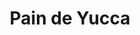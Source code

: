 ---
categories:
- Pain
check: Non
cuisson: Oui
draft: false
ingredients:
  autres:
  - commentaire: levure chimique pour les vegan et l'absence de gluten...
    quantite: 51
    title: Levure chimique
    unit: grammes
  epices:
  - quantite: 80
    title: Sel
    unit: grammes
  frais:
  - quantite: 4
    title: Feta
    unit: Kg
  - quantite: 1
    title: Beurre demi-sel
    unit: Kg
  lof:
  - commentaire: à faire ramolir
    quantite: 17
    title: Oeuf
    unit: unité
  - quantite: 2.7
    title: Farine de tapioca
    unit: Kg
layout: recettes
materiel:
- Four
plate: 170
prepAlt: []
preparation: '* Prechauffer le four a 260°.

  * Emietter la feta et ajouter la farine, la levure et le sel .

  * Incorporer les oeufs et le beurre.

  * Mélanger jusqu''a former une boule.

  * Rouler des petites boules avec la pate et les placer sur une plaque recouvert
  de papier sulfu.

  * Enfourner 8 minutes et deguster immediatement.'
publishDate: 2022-11-23 20:23:25.888000+00:00
regime:
- vegetarien
- sans-gluten
temperature: Chaud
title: Pain de Yucca
titleslug: pain-de-yucca_2ph7gysz
type: plat
uuid: 2ph7gysz
---